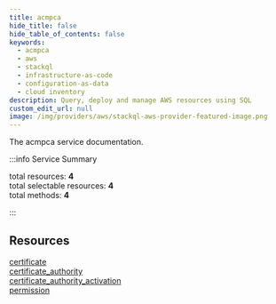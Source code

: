```yaml
---
title: acmpca
hide_title: false
hide_table_of_contents: false
keywords:
  - acmpca
  - aws
  - stackql
  - infrastructure-as-code
  - configuration-as-data
  - cloud inventory
description: Query, deploy and manage AWS resources using SQL
custom_edit_url: null
image: /img/providers/aws/stackql-aws-provider-featured-image.png
---
```


The acmpca service documentation.

:::info Service Summary

<div class="row">
<div class="providerDocColumn">
<span>total resources:&nbsp;<b>4</b></span><br />
<span>total selectable resources:&nbsp;<b>4</b></span><br />
<span>total methods:&nbsp;<b>4</b></span><br />
</div>
</div>

:::

## Resources
<div class="row">
<div class="providerDocColumn">
<a href="/providers/aws/acmpca/certificate/">certificate</a><br />
<a href="/providers/aws/acmpca/certificate_authority/">certificate_authority</a>
</div>
<div class="providerDocColumn">
<a href="/providers/aws/acmpca/certificate_authority_activation/">certificate_authority_activation</a><br />
<a href="/providers/aws/acmpca/permission/">permission</a>
</div>
</div>